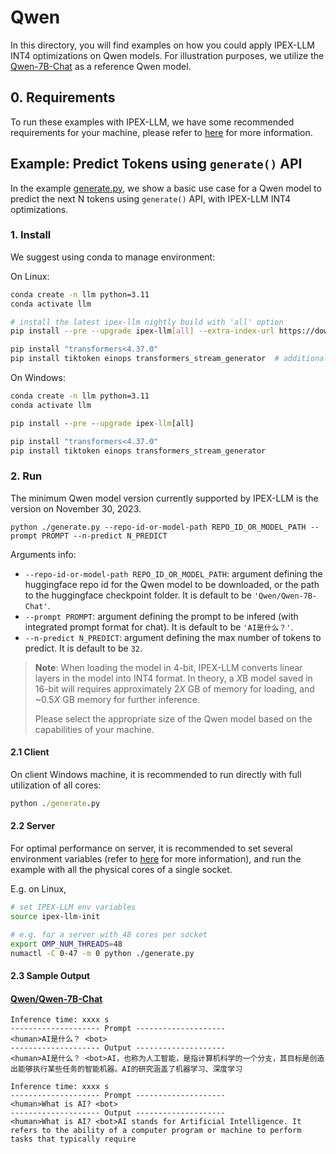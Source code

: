 # Qwen

In this directory, you will find examples on how you could apply IPEX-LLM INT4 optimizations on Qwen models. For illustration purposes, we utilize the [Qwen-7B-Chat](https://huggingface.co/Qwen/Qwen-7B-Chat) as a reference Qwen model.

## 0. Requirements

To run these examples with IPEX-LLM, we have some recommended requirements for your machine, please refer to [here](../README.md#recommended-requirements) for more information.

## Example: Predict Tokens using `generate()` API

In the example [generate.py](./generate.py), we show a basic use case for a Qwen model to predict the next N tokens using `generate()` API, with IPEX-LLM INT4 optimizations.

### 1. Install

We suggest using conda to manage environment:

On Linux:

```bash
conda create -n llm python=3.11
conda activate llm

# install the latest ipex-llm nightly build with 'all' option
pip install --pre --upgrade ipex-llm[all] --extra-index-url https://download.pytorch.org/whl/cpu

pip install "transformers<4.37.0"
pip install tiktoken einops transformers_stream_generator  # additional package required for Qwen-7B-Chat to conduct generation
```

On Windows:

```cmd
conda create -n llm python=3.11
conda activate llm

pip install --pre --upgrade ipex-llm[all]

pip install "transformers<4.37.0"
pip install tiktoken einops transformers_stream_generator
```

### 2. Run

The minimum Qwen model version currently supported by IPEX-LLM is the version on November 30, 2023.

```
python ./generate.py --repo-id-or-model-path REPO_ID_OR_MODEL_PATH --prompt PROMPT --n-predict N_PREDICT
```

Arguments info:

- `--repo-id-or-model-path REPO_ID_OR_MODEL_PATH`: argument defining the huggingface repo id for the Qwen model to be downloaded, or the path to the huggingface checkpoint folder. It is default to be `'Qwen/Qwen-7B-Chat'`.
- `--prompt PROMPT`: argument defining the prompt to be infered (with integrated prompt format for chat). It is default to be `'AI是什么？'`.
- `--n-predict N_PREDICT`: argument defining the max number of tokens to predict. It is default to be `32`.

> **Note**: When loading the model in 4-bit, IPEX-LLM converts linear layers in the model into INT4 format. In theory, a *X*B model saved in 16-bit will requires approximately 2*X* GB of memory for loading, and ~0.5*X* GB memory for further inference.
>
> Please select the appropriate size of the Qwen model based on the capabilities of your machine.

#### 2.1 Client

On client Windows machine, it is recommended to run directly with full utilization of all cores:

```cmd
python ./generate.py 
```

#### 2.2 Server

For optimal performance on server, it is recommended to set several environment variables (refer to [here](../README.md#best-known-configuration-on-linux) for more information), and run the example with all the physical cores of a single socket.

E.g. on Linux,

```bash
# set IPEX-LLM env variables
source ipex-llm-init

# e.g. for a server with 48 cores per socket
export OMP_NUM_THREADS=48
numactl -C 0-47 -m 0 python ./generate.py
```

#### 2.3 Sample Output

#### [Qwen/Qwen-7B-Chat](https://huggingface.co/Qwen/Qwen-7B-Chat)

```log
Inference time: xxxx s
-------------------- Prompt --------------------
<human>AI是什么？ <bot>
-------------------- Output --------------------
<human>AI是什么？ <bot>AI，也称为人工智能，是指计算机科学的一个分支，其目标是创造出能够执行某些任务的智能机器。AI的研究涵盖了机器学习、深度学习
```

```log
Inference time: xxxx s
-------------------- Prompt --------------------
<human>What is AI? <bot>
-------------------- Output --------------------
<human>What is AI? <bot>AI stands for Artificial Intelligence. It refers to the ability of a computer program or machine to perform tasks that typically require
```
